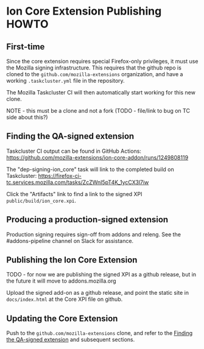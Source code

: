 # Ion Core Extension Publishing HOWTO

## First-time

Since the core extension requires special Firefox-only privileges, it must use the Mozilla signing infrastructure.
This requires that the github repo is cloned to the `github.com/mozilla-extensions` organization, and have a working `.taskcluster.yml` file in the repository.

The Mozilla Taskcluster CI will then automatically start working for this new clone.

NOTE - this must be a clone and not a fork (TODO - file/link to bug on TC side about this?)

## Finding the QA-signed extension

Taskcluster CI output can be found in GitHub Actions:
https://github.com/mozilla-extensions/ion-core-addon/runs/1249808119

The "dep-signing-ion_core" task will link to the completed build on Taskcluster:
https://firefox-ci-tc.services.mozilla.com/tasks/ZcZWnI5pT4K_1ycCX3l7iw

Click the "Artifacts" link to find a link to the signed XPI `public/build/ion_core.xpi`.

Producing a production-signed extension
---------------------------------------

Production signing requires sign-off from addons and releng.
See the #addons-pipeline channel on Slack for assistance.

Publishing the Ion Core Extension
---------------------------------

TODO - for now we are publishing the signed XPI as a github release, but in the future it will move to addons.mozilla.org

Upload the signed add-on as a github release, and point the static site in `docs/index.html` at the Core XPI file on github.

Updating the Core Extension
---------------------------

Push to the `github.com/mozilla-extensions` clone, and refer to the [Finding the QA-signed extension](#finding-the-qa-signed-extension) and subsequent sections.
